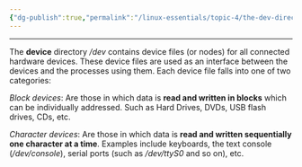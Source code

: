 ```yaml
---
{"dg-publish":true,"permalink":"/linux-essentials/topic-4/the-dev-directory/","noteIcon":""}
---
```


---
The **device** directory _/dev_ contains device files (or nodes) for all connected hardware devices. These device files are used as an interface between the devices and the processes using them. Each device file falls into one of two categories:

_Block devices_: Are those in which data is **read and written in blocks** which can be individually addressed. Such as Hard Drives, DVDs, USB flash drives, CDs, etc.

_Character devices_: Are those in which data is **read and written sequentially one character at a time**. Examples include keyboards, the text console (_/dev/console_), serial ports (such as _/dev/ttyS0_ and so on), etc.


